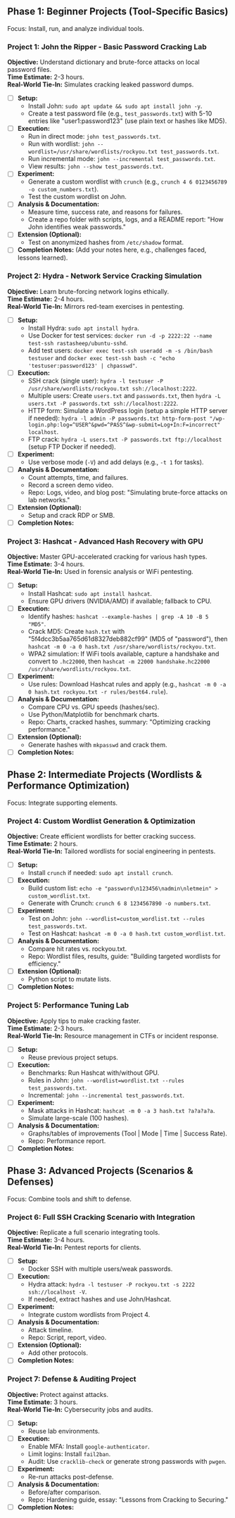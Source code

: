 ## Phase 1: Beginner Projects (Tool-Specific Basics)
Focus: Install, run, and analyze individual tools.

### Project 1: John the Ripper - Basic Password Cracking Lab
**Objective:** Understand dictionary and brute-force attacks on local password files.  
**Time Estimate:** 2-3 hours.  
**Real-World Tie-In:** Simulates cracking leaked password dumps.

- [ ] **Setup:**
  - Install John: `sudo apt update && sudo apt install john -y`.
  - Create a test password file (e.g., `test_passwords.txt`) with 5-10 entries like "user1:password123" (use plain text or hashes like MD5).
- [ ] **Execution:**
  - Run in direct mode: `john test_passwords.txt`.
  - Run with wordlist: `john --wordlist=/usr/share/wordlists/rockyou.txt test_passwords.txt`.
  - Run incremental mode: `john --incremental test_passwords.txt`.
  - View results: `john --show test_passwords.txt`.
- [ ] **Experiment:**
  - Generate a custom wordlist with `crunch` (e.g., `crunch 4 6 0123456789 -o custom_numbers.txt`).
  - Test the custom wordlist on John.
- [ ] **Analysis & Documentation:**
  - Measure time, success rate, and reasons for failures.
  - Create a repo folder with scripts, logs, and a README report: "How John identifies weak passwords."
- [ ] **Extension (Optional):**
  - Test on anonymized hashes from `/etc/shadow` format.
- [ ] **Completion Notes:** (Add your notes here, e.g., challenges faced, lessons learned).

### Project 2: Hydra - Network Service Cracking Simulation
**Objective:** Learn brute-forcing network logins ethically.  
**Time Estimate:** 2-4 hours.  
**Real-World Tie-In:** Mirrors red-team exercises in pentesting.

- [ ] **Setup:**
  - Install Hydra: `sudo apt install hydra`.
  - Use Docker for test services: `docker run -d -p 2222:22 --name test-ssh rastasheep/ubuntu-sshd`.
  - Add test users: `docker exec test-ssh useradd -m -s /bin/bash testuser` and `docker exec test-ssh bash -c "echo 'testuser:password123' | chpasswd"`.
- [ ] **Execution:**
  - SSH crack (single user): `hydra -l testuser -P /usr/share/wordlists/rockyou.txt ssh://localhost:2222`.
  - Multiple users: Create `users.txt` and `passwords.txt`, then `hydra -L users.txt -P passwords.txt ssh://localhost:2222`.
  - HTTP form: Simulate a WordPress login (setup a simple HTTP server if needed): `hydra -l admin -P passwords.txt http-form-post "/wp-login.php:log=^USER^&pwd=^PASS^&wp-submit=Log+In:F=incorrect" localhost`.
  - FTP crack: `hydra -L users.txt -P passwords.txt ftp://localhost` (setup FTP Docker if needed).
- [ ] **Experiment:**
  - Use verbose mode (`-V`) and add delays (e.g., `-t 1` for tasks).
- [ ] **Analysis & Documentation:**
  - Count attempts, time, and failures.
  - Record a screen demo video.
  - Repo: Logs, video, and blog post: "Simulating brute-force attacks on lab networks."
- [ ] **Extension (Optional):**
  - Setup and crack RDP or SMB.
- [ ] **Completion Notes:**

### Project 3: Hashcat - Advanced Hash Recovery with GPU
**Objective:** Master GPU-accelerated cracking for various hash types.  
**Time Estimate:** 3-4 hours.  
**Real-World Tie-In:** Used in forensic analysis or WiFi pentesting.

- [ ] **Setup:**
  - Install Hashcat: `sudo apt install hashcat`.
  - Ensure GPU drivers (NVIDIA/AMD) if available; fallback to CPU.
- [ ] **Execution:**
  - Identify hashes: `hashcat --example-hashes | grep -A 10 -B 5 "MD5"`.
  - Crack MD5: Create `hash.txt` with "5f4dcc3b5aa765d61d8327deb882cf99" (MD5 of "password"), then `hashcat -m 0 -a 0 hash.txt /usr/share/wordlists/rockyou.txt`.
  - WPA2 simulation: If WiFi tools available, capture a handshake and convert to `.hc22000`, then `hashcat -m 22000 handshake.hc22000 /usr/share/wordlists/rockyou.txt`.
- [ ] **Experiment:**
  - Use rules: Download Hashcat rules and apply (e.g., `hashcat -m 0 -a 0 hash.txt rockyou.txt -r rules/best64.rule`).
- [ ] **Analysis & Documentation:**
  - Compare CPU vs. GPU speeds (hashes/sec).
  - Use Python/Matplotlib for benchmark charts.
  - Repo: Charts, cracked hashes, summary: "Optimizing cracking performance."
- [ ] **Extension (Optional):**
  - Generate hashes with `mkpasswd` and crack them.
- [ ] **Completion Notes:**

## Phase 2: Intermediate Projects (Wordlists & Performance Optimization)
Focus: Integrate supporting elements.

### Project 4: Custom Wordlist Generation & Optimization
**Objective:** Create efficient wordlists for better cracking success.  
**Time Estimate:** 2 hours.  
**Real-World Tie-In:** Tailored wordlists for social engineering in pentests.

- [ ] **Setup:**
  - Install `crunch` if needed: `sudo apt install crunch`.
- [ ] **Execution:**
  - Build custom list: `echo -e "password\n123456\nadmin\nletmein" > custom_wordlist.txt`.
  - Generate with Crunch: `crunch 6 8 1234567890 -o numbers.txt`.
- [ ] **Experiment:**
  - Test on John: `john --wordlist=custom_wordlist.txt --rules test_passwords.txt`.
  - Test on Hashcat: `hashcat -m 0 -a 0 hash.txt custom_wordlist.txt`.
- [ ] **Analysis & Documentation:**
  - Compare hit rates vs. rockyou.txt.
  - Repo: Wordlist files, results, guide: "Building targeted wordlists for efficiency."
- [ ] **Extension (Optional):**
  - Python script to mutate lists.
- [ ] **Completion Notes:**

### Project 5: Performance Tuning Lab
**Objective:** Apply tips to make cracking faster.  
**Time Estimate:** 2-3 hours.  
**Real-World Tie-In:** Resource management in CTFs or incident response.

- [ ] **Setup:**
  - Reuse previous project setups.
- [ ] **Execution:**
  - Benchmarks: Run Hashcat with/without GPU.
  - Rules in John: `john --wordlist=wordlist.txt --rules test_passwords.txt`.
  - Incremental: `john --incremental test_passwords.txt`.
- [ ] **Experiment:**
  - Mask attacks in Hashcat: `hashcat -m 0 -a 3 hash.txt ?a?a?a?a`.
  - Simulate large-scale (100 hashes).
- [ ] **Analysis & Documentation:**
  - Graphs/tables of improvements (Tool | Mode | Time | Success Rate).
  - Repo: Performance report.
- [ ] **Completion Notes:**

## Phase 3: Advanced Projects (Scenarios & Defenses)
Focus: Combine tools and shift to defense.

### Project 6: Full SSH Cracking Scenario with Integration
**Objective:** Replicate a full scenario integrating tools.  
**Time Estimate:** 3-4 hours.  
**Real-World Tie-In:** Pentest reports for clients.

- [ ] **Setup:**
  - Docker SSH with multiple users/weak passwords.
- [ ] **Execution:**
  - Hydra attack: `hydra -l testuser -P rockyou.txt -s 2222 ssh://localhost -V`.
  - If needed, extract hashes and use John/Hashcat.
- [ ] **Experiment:**
  - Integrate custom wordlists from Project 4.
- [ ] **Analysis & Documentation:**
  - Attack timeline.
  - Repo: Script, report, video.
- [ ] **Extension (Optional):**
  - Add other protocols.
- [ ] **Completion Notes:**

### Project 7: Defense & Auditing Project
**Objective:** Protect against attacks.  
**Time Estimate:** 3 hours.  
**Real-World Tie-In:** Cybersecurity jobs and audits.

- [ ] **Setup:**
  - Reuse lab environments.
- [ ] **Execution:**
  - Enable MFA: Install `google-authenticator`.
  - Limit logins: Install `fail2ban`.
  - Audit: Use `cracklib-check` or generate strong passwords with `pwgen`.
- [ ] **Experiment:**
  - Re-run attacks post-defense.
- [ ] **Analysis & Documentation:**
  - Before/after comparison.
  - Repo: Hardening guide, essay: "Lessons from Cracking to Securing."
- [ ] **Completion Notes:**